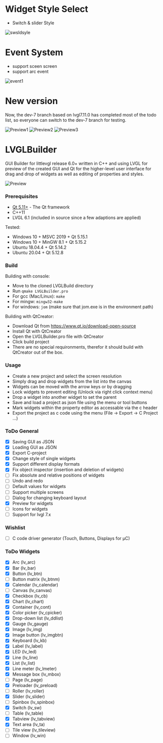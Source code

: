 # Widget Style Select

* Switch & slider Style

![swsldsyle](https://raw.githubusercontent.com/CURTLab/LVGLBuilder/master/sw_sld_style.gif)

# Event System

* support sceen screen
* support arc event

![event1](https://raw.githubusercontent.com/CURTLab/LVGLBuilder/master/event1.gif)


# New version
Now, the dev-7 branch based on lvgl7.11.0 has completed most of the todo list, so everyone can switch to the dev-7 branch for testing.

![Preview1](https://raw.githubusercontent.com/CURTLab/LVGLBuilder/master/preview1.png)
![Preview2](https://raw.githubusercontent.com/CURTLab/LVGLBuilder/master/preview2.png)
![Preview3](https://raw.githubusercontent.com/CURTLab/LVGLBuilder/master/preview3.png)

# LVGLBuilder
 GUI Builder for littlevgl release 6.0+ written in C++ and using LVGL for preview of the created GUI and Qt for the higher-level user interface for drag and drop of widgets as well as editing of properties and styles. 

![Preview](https://raw.githubusercontent.com/CURTLab/LVGLBuilder/master/preview.png)

### Prerequisites
* [Qt 5.11+](https://www.qt.io/) - The Qt framework
* C++11
* LVGL 6.1 (included in source since a few adaptions are applied)

Tested:
 * Windows 10 + MSVC 2019 + Qt 5.15.1
 * Windows 10 + MinGW 8.1 + Qt 5.15.2
 * Ubuntu 18.04.4 + Qt 5.14.2
 * Ubuntu 20.04 + Qt 5.12.8

### Build
Building with console:
* Move to the cloned LVGLBuild directory
* Run ```qmake LVGLBuilder.pro```
* For gcc (Mac/Linux): ```make```
* For mingw: ```mingw32-make```
* For windows: ```jom``` (make sure that jom.exe is in the environment path)

Building with QtCreator:
* Download Qt from https://www.qt.io/download-open-source
* Install Qt with QtCreator
* Open the LVGLBuilder.pro file with QtCreator
* Click build project
* There are no special requironments, therefor it should build with QtCreator out of the box. 

### Usage
 * Create a new project and select the screen resolution
 * Simply drag and drop widgets from the list into the canvas
 * Widgets can be moved with the arrow keys or by dragging
 * Lock widgets to prevent editing (Unlock via right click context menu)
 * Drop a widget into another widget to set the parent
 * Save and load a project as json file using the menu or tool buttons
 * Mark widgets within the property editor as accessable via the c header
 * Export the project as c code using the menu (File -> Export -> C Project ...)

### ToDo General
- [x] Saving GUI as JSON
- [x] Loading GUI as JSON
- [x] Export C-project
- [x] Change style of single widgets
- [x] Support different display formats
- [x] Fix object inspector (insertion and deletion of widgets)
- [ ] Fix absolute and relative positions of widgets
- [ ] Undo and redo
- [ ] Default values for widgets
- [ ] Support multiple screens
- [ ] Dialog for changing keyboard layout
- [x] Preview for widgets
- [ ] Icons for widgets
- [ ] Support for lvgl 7.x

### Wishlist
- [ ] C code driver generator (Touch, Buttons, Displays for µC)

### ToDo Widgets
- [x] Arc (lv_arc)
- [x] Bar (lv_bar)
- [x] Button (lv_btn)
- [ ] Button matrix (lv_btnm)
- [x] Calendar (lv_calendar)
- [ ] Canvas (lv_canvas)
- [x] Checkbox (lv_cb)
- [x] Chart (lv_chart)
- [x] Container (lv_cont)
- [x] Color picker (lv_cpicker)
- [x] Drop-down list (lv_ddlist)
- [x] Gauge (lv_gauge)
- [x] Image (lv_img)
- [x] Image button (lv_imgbtn)
- [x] Keyboard (lv_kb)
- [x] Label (lv_label)
- [x] LED (lv_led)
- [x] Line (lv_line)
- [x] List (lv_list)
- [x] Line meter (lv_lmeter)
- [x] Message box (lv_mbox)
- [ ] Page (lv_page)
- [x] Preloader (lv_preload)
- [ ] Roller (lv_roller)
- [x] Slider (lv_slider)
- [ ] Spinbox (lv_spinbox)
- [x] Switch (lv_sw)
- [ ] Table (lv_table)
- [x] Tabview (lv_tabview)
- [x] Text area (lv_ta)
- [ ] Tile view (lv_tileview)
- [ ] Window (lv_win)